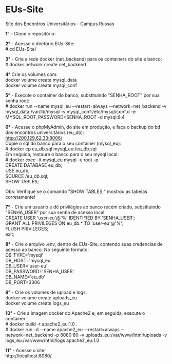 # EUs-Site

Site dos Encontros Universitários - Campus Russas

**1°** - Clone o repositório:<br>

**2°** - Acesse o diretório EUs-Site:<br>
\# cd EUs-Site/

**3°** - Crie a rede docker (net_backend) para os containers do site e banco:<br>
\# docker network create net_backend

**4°** Crie os volumes com:<br>
docker volume create mysql_data<br>
docker volume create mysql_conf

**5°** - Execute o container do banco, substituindo "SENHA_ROOT" por sua senha root:<br>
\# docker run --name mysql_eu --restart=always --network=net_backend -v mysql_data:/var/lib/mysql -v mysql_conf:/etc/mysql/conf.d -e MYSQL_ROOT_PASSWORD=SENHA_ROOT -d mysql:8.4

**6°** - Acesse o phpMyAdmin, do site em produção, e faça o backup do bd dos encontros universitários (eu_db):<br>
http://200.129.62.33:8006/<br>
Copie o sql do banco para o seu container (mysql_eu):<br>
\# docker cp eu_db.sql mysql_eu:/eu_db.sql<br>
Em seguida, restaure o banco para o seu mysql local:<br>
\# docker exec -it mysql_eu mysql -u root -p<br>
CREATE DATABASE eu_db;<br>
USE eu_db;<br>
SOURCE /eu_db.sql;<br>
SHOW TABLES;<br>

Obs: Verifique se o comando "SHOW TABLES;" mostrou as tabelas corretamente!  

**7°** - Crie um usuário e dê privilégios ao banco recém criado, substituindo "SENHA_USER" por sua senha de acesso local:<br>
CREATE USER 'user-eu'@'%' IDENTIFIED BY 'SENHA_USER';<br>
GRANT ALL PRIVILEGES ON eu_db.* TO 'user-eu'@'%';<br>
FLUSH PRIVILEGES;<br>
exit;

**8°** - Crie o arquivo .env, dentro de EUs-Site, contendo suas credencias de acesso ao banco. No seguinte formato:<br>
DB_TYPE='mysql'<br>
DB_HOST='mysql_eu'<br>
DB_USER='user-eu'<br>
DB_PASSWORD='SENHA_USER'<br>
DB_NAME='eu_db'<br>
DB_PORT=3306

**9°** - Crie os volumes de upload e logs:<br>
docker volume create uploads_eu<br>
docker volume create logs_eu

**10°** - Crie a imagem docker do Apache2 e, em seguida, execute o container:<br>
\# docker build -t apache2_eu:1.0 .<br>
\# docker run -d --name apache2_eu --restart=always --network=net_backend -p 8080:80 -v uploads_eu:/var/www/html/uploads -v logs_eu:/var/www/html/logs apache2_eu:1.0

**11°** - Acesse o site!<br>
http://localhost:8080/


